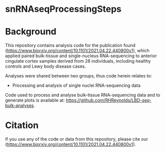 # snRNAseqProcessingSteps

# Background

This repository contains analysis code for the publication found (https://www.biorxiv.org/content/10.1101/2021.04.22.440800v1), which applied paired bulk-tissue and single-nucleus RNA-sequencing to anterior cingulate cortex samples derived from 28 individuals, including healthy controls and Lewy body disease cases.

Analyses were shared between two groups, thus code herein relates to:

- Processing and analysis of single nuclei RNA-sequencing data

Code used to process and analyse bulk-tissue RNA-sequencing data and to generate plots is available at: https://github.com/RHReynolds/LBD-seq-bulk-analyses.

# Citation
If you use any of the code or data from this repository, please cite our (https://www.biorxiv.org/content/10.1101/2021.04.22.440800v1).


